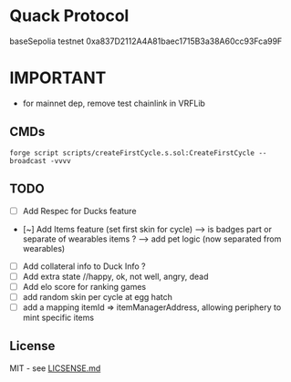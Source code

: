 # Quack Protocol

baseSepolia testnet
0xa837D2112A4A81baec1715B3a38A60cc93Fca99F


# IMPORTANT
- for mainnet dep, remove test chainlink in VRFLib 

## CMDs

```shell
forge script scripts/createFirstCycle.s.sol:CreateFirstCycle --broadcast -vvvv
```

## TODO 
- [ ] Add Respec for Ducks feature
- [~] Add Items feature (set first skin for cycle)
--> is badges part or separate of wearables items ?
--> add pet logic (now separated from wearables)
- [ ] Add collateral info to Duck Info ?
- [ ] Add extra state //happy, ok, not well, angry, dead
- [ ] Add elo score for ranking games 
- [ ] add random skin per cycle at egg hatch
- [ ] add a mapping itemId => itemManagerAddress, allowing periphery to mint specific items

## License
MIT - see [LICSENSE.md](LICENSE.md)

